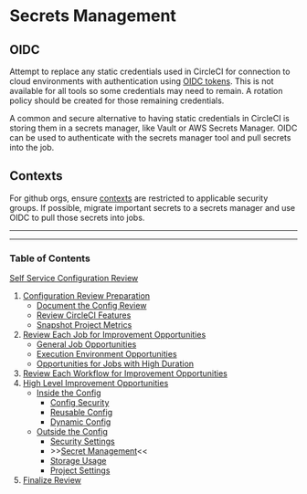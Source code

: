 # Secrets Management

## OIDC

Attempt to replace any static credentials used in CircleCI for connection to cloud environments with authentication using [OIDC tokens](https://circleci.com/docs/openid-connect-tokens/). This is not available for all tools so some credentials may need to remain. A rotation policy should be created for those remaining credentials.

A common and secure alternative to having static credentials in CircleCI is storing them in a secrets manager, like Vault or AWS Secrets Manager. OIDC can be used to authenticate with the secrets manager tool and pull secrets into the job.

## Contexts

For github orgs, ensure [contexts](https://circleci.com/docs/contexts/) are restricted to applicable security groups. If possible, migrate important secrets to a secrets manager and use OIDC to pull those secrets into jobs.

---

---

### Table of Contents

[Self Service Configuration Review](../self_service_config_review.md)

1. [Configuration Review Preparation](../review_preparation/review_preparation.md)
    - [Document the Config Review](../review_preparation/document_review.md)
    - [Review CircleCI Features](../review_preparation/review_features.md)
    - [Snapshot Project Metrics](../review_preparation/snapshot_metrics.md)
2. [Review Each Job for Improvement Opportunities](../job_review/job_review.md)
    - [General Job Opportunities](../job_review/general_opportunities.md)
    - [Execution Environment Opportunities](../job_review/execution_environment.md)
    - [Opportunities for Jobs with High Duration](../job_review/high_duration.md)
3. [Review Each Workflow for Improvement Opportunities](../workflow_review/workflow_review.md)
4. [High Level Improvement Opportunities](../high_level_recommendations/high_level_recommendations.md)
    - [Inside the Config](../inside_config/inside_config.md)
        - [Config Security](../inside_config/config_security.md)
        - [Reusable Config](../inside_config/reusable_config.md)
        - [Dynamic Config](../inside_config/dynamic_config.md)
    - [Outside the Config](outside_config.md)
        - [Security Settings](security_settings.md)
        - \>\>[Secret Management](secret_management.md)<<
        - [Storage Usage](storage_usage.md)
        - [Project Settings](project_settings.md)
5. [Finalize Review](../finalize_review/finalize_review.md)
